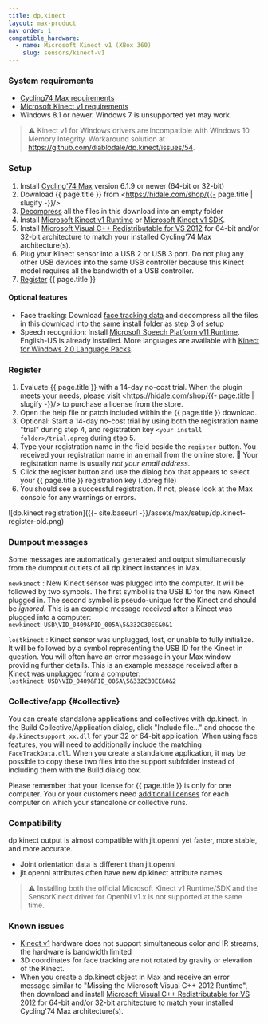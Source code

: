 ```yaml
---
title: dp.kinect
layout: max-product
nav_order: 1
compatible_hardware:
  - name: Microsoft Kinect v1 (XBox 360)
    slug: sensors/kinect-v1
---
```


### System requirements

* [Cycling74 Max requirements](https://cycling74.com/products/max)
* [Microsoft Kinect v1 requirements](https://learn.microsoft.com/en-us/previous-versions/windows/kinect-1.8/hh855359(v=ieb.10))
* Windows 8.1 or newer. Windows 7 is unsupported yet may work.

> :warning: Kinect v1 for Windows drivers are incompatible with Windows 10
> Memory Integrity. Workaround solution at <https://github.com/diablodale/dp.kinect/issues/54>.

### Setup

1. Install [Cycling'74 Max](https://cycling74.com/downloads/) version 6.1.9 or newer (64-bit or 32-bit)
2. Download {{ page.title }} from <https://hidale.com/shop/{{- page.title | slugify -}}/>
3. [Decompress](https://support.microsoft.com/en-us/help/14200/windows-compress-uncompress-zip-files)
   all the files in this download into an empty folder
4. Install [Microsoft Kinect v1 Runtime](https://www.microsoft.com/en-ca/download/details.aspx?id=40277)
   or [Microsoft Kinect v1 SDK](https://www.microsoft.com/en-us/download/details.aspx?id=40278).
5. Install [Microsoft Visual C++ Redistributable for VS 2012](https://www.microsoft.com/download/details.aspx?id=30679)
   for 64-bit and/or 32-bit architecture to match your installed Cycling'74 Max architecture(s).
6. Plug your Kinect sensor into a USB 2 or USB 3 port. Do not plug any other USB devices into the same USB
   controller because this Kinect model requires all the bandwidth of a USB controller.
7. [Register](#register) {{ page.title }}

#### Optional features

* Face tracking: Download [face tracking data](http://hidale.com/shop/dp-kinect/#download)
  and decompress all the files in this download into the same install folder
  as [step 3 of setup](#setup)
* Speech recognition: Install
  [Microsoft Speech Platform v11 Runtime](https://www.microsoft.com/en-us/download/details.aspx?id=27225). English-US is already installed. More languages are available with [Kinect for Windows 2.0 Language Packs](https://www.microsoft.com/en-us/download/details.aspx?id=43662).

### Register

1. Evaluate {{ page.title }} with a 14-day no-cost trial. When the plugin meets your needs,
   please visit <https://hidale.com/shop/{{- page.title | slugify -}}/>
   to purchase a license from the store.
2. Open the help file or patch included within the {{ page.title }} download.
3. Optional: Start a 14-day no-cost trial by using both the registration name "trial"
   during step 4, and registration key `<your install folder>/trial.dpreg` during step 5.
4. Type your registration name in the field beside the `register` button. You
   received your registration name in an email from the online store.
   🧐 Your registration name is usually _not your email address_.
5. Click the register button and use the dialog box that appears to select
   your {{ page.title }} registration key (.dpreg file)
6. You should see a successful registration. If not, please look at the Max console
   for any warnings or errors.

![dp.kinect registration]({{- site.baseurl -}}/assets/max/setup/dp.kinect-register-old.png)

### Dumpout messages

Some messages are automatically generated and output simultaneously from the dumpout
outlets of all dp.kinect instances in Max.

`newkinect`
: New Kinect sensor was plugged into the computer. It will be followed by two symbols.
  The first symbol is the USB ID for the new Kinect plugged in. The second symbol is
  pseudo-unique for the Kinect and should be *ignored*. This is an example
  message received after a Kinect was plugged into a computer:  
  `newkinect USB\VID_0409&PID_005A\5&332C30EE&0&1`

`lostkinect`
: Kinect sensor was unplugged, lost, or unable to fully initialize. It will be followed by a
  symbol representing the USB ID for the Kinect in question. You will often have an error message
  in your Max window providing further details. This is an example message received after
  a Kinect was unplugged from a computer:  
  `lostkinect USB\VID_0409&PID_005A\5&332C30EE&0&2`

### Collective/app  {#collective}

You can create standalone applications and collectives with dp.kinect.
In the Build Collective/Application dialog, click "Include file..." and choose the
`dp.kinectsupport_xx.dll` for your 32 or 64-bit application. When using face features,
you will need to additionally include the matching `FaceTrackData.dll`.
When you create a standalone application, it may be possible to copy these two files
into the support subfolder instead of including them with the Build dialog box.

Please remember that your license for {{ page.title }} is only for one computer. You or your customers need
<a href="https://hidale.com/shop/{{- page.title | slugify -}}/">additional licenses</a> for each computer
on which your standalone or collective runs.

### Compatibility

dp.kinect output is almost compatible with jit.openni yet faster, more stable, and more accurate.

* Joint orientation data is different than jit.openni
* jit.openni attributes often have new dp.kinect attribute names

> :warning: Installing both the official Microsoft Kinect v1 Runtime/SDK and the SensorKinect driver
> for OpenNI v1.x is not supported at the same time.

### Known issues

* [Kinect v1](../_hardware/sensors/kinect-v1.md) hardware does not support simultaneous
  color and IR streams; the hardware is bandwidth limited
* 3D coordinates for face tracking are not rotated by gravity or elevation of the Kinect.
* When you create a dp.kinect object in Max and receive an error message similar to
  "Missing the Microsoft Visual C++ 2012 Runtime", then download and install
  [Microsoft Visual C++ Redistributable for VS 2012](https://www.microsoft.com/download/details.aspx?id=30679)
  for 64-bit and/or 32-bit architecture to match your installed Cycling'74 Max architecture(s).
